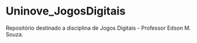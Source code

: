 # Uninove_JogosDigitais
Repositório destinado a disciplina de Jogos Digitais - Professor Edson M. Souza.
